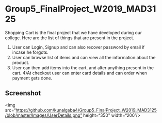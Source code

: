 # Group5_FinalProject_W2019_MAD3125

Shopping Cart is the final project that we have developed during our college. Here are the list of things that are present in the project.
1) User can Login, Signup and can also recover password by email if incase he forgots.
2) User can browse list of items and can view all the information about the product.
3) User can then add items into the cart, and alter anything present in the cart.
4)At checkout user can enter card details and can order when payment gets done.


## Screenshot

<img src=“https://github.com/kunalgaba4/Group5_FinalProject_W2019_MAD3125/blob/master/Images/UserDetails.png” height=“350" width=“200”/>                                                                                                                     
